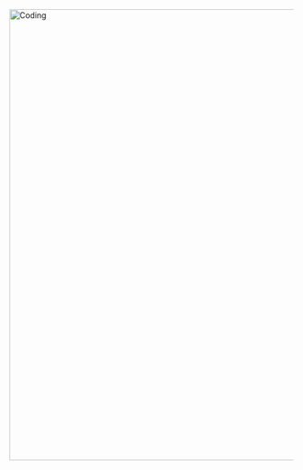 <img align="right" alt="Coding" width="800" src="https://www.chawtechsolutions.com/wp-content/uploads/2019/03/developer-dribbble.gif">
